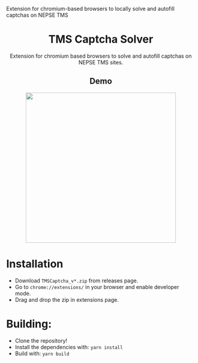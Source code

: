 Extension for chromium-based browsers to locally solve and autofill captchas on NEPSE TMS


<h1 align="center">
TMS Captcha Solver
</h1>
<p align="center"> Extension for chromium based browsers to solve and autofill captchas on NEPSE TMS sites. </p>
<h2 align="center">
Demo
</h2>
<p align="center"><img src="https://user-images.githubusercontent.com/46302068/215273678-4ba5f4fc-01b5-4ab6-bad9-429388e4d366.gif" width="400"/></p>

# Installation
* Download `TMSCaptcha_v*.zip` from releases page.
* Go to `chrome://extensions/` in your browser and enable developer mode.<br/>
* Drag and drop the zip in extensions page.<br/>

# Building:
* Clone the repository!<br/>
* Install the dependencies with: `yarn install`<br/>
* Build with: `yarn build`<br/>
